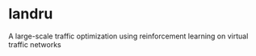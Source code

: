 # landru
A large-scale traffic optimization using reinforcement learning on virtual traffic networks
